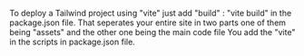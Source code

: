 To deploy a Tailwind project using "vite" just add "build" : "vite build" in the package.json file. That seperates your entire site in two parts one of them being "assets" and the other one being the main code file 
You add the "vite" in the scripts in package.json file. 
